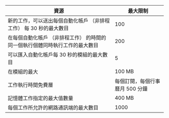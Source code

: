 資源|最大限制
---|---
新的工作，可以送出每個自動化帳戶 （非排程工作） 每 30 秒的最大數目|100
在每個自動化帳戶 （非排程工作） 的時間的同一個執行個體同時執行工作的最大數目|200
可以匯入自動化帳戶每 30 秒的模組的最大數目|5
在模組的最大|100 MB
工作執行時間免費層|每個訂閱，每個行事曆月 500 分鐘
記憶體工作指定的最大值數量 |400 MB
每個工作所允許的網路通訊端的最大數目|1000